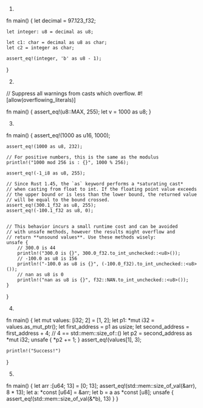 1.

fn main() {
    let decimal = 97.123_f32;

    let integer: u8 = decimal as u8;

    let c1: char = decimal as u8 as char;
    let c2 = integer as char;

    assert_eq!(integer, 'b' as u8 - 1);
}

2.

// Suppress all warnings from casts which overflow.
#![allow(overflowing_literals)]

fn main() {
    assert_eq!(u8::MAX, 255);
    let v = 1000 as u8;
}

3.

fn main() {
    assert_eq!(1000 as u16, 1000);

    assert_eq!(1000 as u8, 232);

    // For positive numbers, this is the same as the modulus
    println!("1000 mod 256 is : {}", 1000 % 256);

    assert_eq!(-1_i8 as u8, 255);
    
    // Since Rust 1.45, the `as` keyword performs a *saturating cast* 
    // when casting from float to int. If the floating point value exceeds 
    // the upper bound or is less than the lower bound, the returned value 
    // will be equal to the bound crossed.
    assert_eq!(300.1_f32 as u8, 255);
    assert_eq!(-100.1_f32 as u8, 0);
    

    // This behavior incurs a small runtime cost and can be avoided 
    // with unsafe methods, however the results might overflow and 
    // return **unsound values**. Use these methods wisely:
    unsafe {
        // 300.0 is 44
        println!("300.0 is {}", 300.0_f32.to_int_unchecked::<u8>());
        // -100.0 as u8 is 156
        println!("-100.0 as u8 is {}", (-100.0_f32).to_int_unchecked::<u8>());
        // nan as u8 is 0
        println!("nan as u8 is {}", f32::NAN.to_int_unchecked::<u8>());
    }
}

4.

fn main() {
    let mut values: [i32; 2] = [1, 2];
    let p1: *mut i32 = values.as_mut_ptr();
    let first_address = p1 as usize; 
    let second_address = first_address + 4; // 4 == std::mem::size_of::<i32>()
    let p2 = second_address as *mut i32;
    unsafe {
        *p2 += 1;
    }
    assert_eq!(values[1], 3);

    println!("Success!")
}
  
  5.
  
  fn main() {
    let arr :[u64; 13] = [0; 13];
    assert_eq!(std::mem::size_of_val(&arr), 8 * 13);
    let a: *const [u64] = &arr;
    let b = a as *const [u8];
    unsafe {
        assert_eq!(std::mem::size_of_val(&*b), 13)
    }
}
